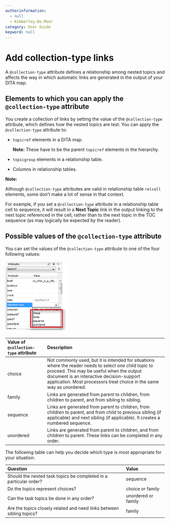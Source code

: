 ```yaml
---
authorinformation:
  - null
  - Kimberley.De.Moor
category: User Guide
keyword: null
---
```


# Add collection-type links

A `@collection-type` attribute defines a relationship among nested topics and affects the way in which automatic links are generated in the output of your DITA map.

## Elements to which you can apply the `@collection-type` attribute

You create a collection of links by setting the value of the `@collection-type` attribute, which defines how the nested topics are test. You can apply the `@collection-type` attribute to:

* `topicref` elements in a DITA map.

  **Note:** These have to be the parent `topicref` elements in the hierarchy.

* `topicgroup` elements in a relationship table.
* Columns in relationship tables.

**Note:**

Although `@collection-type` attributes are valid in relationship table `relcell` elements, some don’t make a lot of sense in that context.

For example, if you set a `@collection-type` attribute in a relationship table cell to sequence, it will result in a **Next Topic** link in the output linking to the next topic referenced in the cell, rather than to the next topic in the TOC sequence \(as may logically be expected by the reader\).

## Possible values of the `@collection-type` attribute

You can set the values of the `@collection-type` attribute to one of the four following values:

![](../../../../../.gitbook/assets/collection-type_attributes.png)

| Value of `@collection-type` attribute | Description |
| :--- | :--- |
| choice | Not commonly used, but it is intended for situations where the reader needs to select one child topic to proceed. This may be useful when the output document is an interactive decision-support application. Most processors treat choice in the same way as unordered. |
| family | Links are generated from parent to children, from children to parent, and from sibling to sibling. |
| sequence | Links are generated from parent to children, from children to parent, and from child to previous sibling \(if applicable\) and next sibling \(if applicable\). It creates a numbered sequence. |
| unordered | Links are generated from parent to children, and from children to parent. These links can be completed in any order. |

The following table can help you decide which type is most appropriate for your situation:

| Question | Value |
| :--- | :--- |
| Should the nested task topics be completed in a particular order? | sequence |
| Do the topics represent choices? | choice or family |
| Can the task topics be done in any order? | unordered or family |
| Are the topics closely related and need links between sibling topics? | family |


